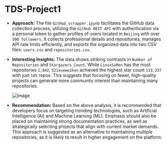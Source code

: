# TDS-Project1
* **Approach:** The file `GitHub_scrapper.ipynb` facilitates the GitHub data collection process, utilizing the `GitHub REST API` with authentication via a personal token to gather     profiles of users located in `Beijing` with over `500 followers`. It collects professional details and repositories, manages API rate limits efficiently, and          exports the organized data into two CSV files: `users.csv` and `repositories.csv`.

* **Interesting Insights:** The data shows striking contrasts in `Number of Repositories` and `Stargazers_Count`. While `LinuxSuRen` has the most repositories `1,842`, `521xueweihan` achieved the highest star count `133,337` with just `145` repos. This suggests that focusing on fewer, high-quality projects can generate more community interest than maintaining many repositories.

    ![image](https://github.com/user-attachments/assets/72b1b588-e32e-4653-80c9-ab6f37d7f6f7)

* **Recommendation:** Based on the above analysis, it is recommended that developers focus on targeting trending technologies, such as Artificial Intelligence (AI) and Machine Learning (ML). Emphasis should also be placed on maintaining strong documentation practices, as well as strategically selecting projects that align with current market demands. This approach is suggested as an alternative to maintaining multiple repositories, as it is likely to result in higher engagement on the platform.
